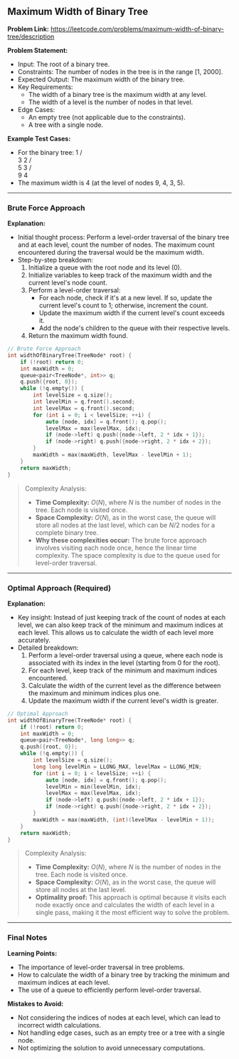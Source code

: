 ## Maximum Width of Binary Tree

**Problem Link:** https://leetcode.com/problems/maximum-width-of-binary-tree/description

**Problem Statement:**
- Input: The root of a binary tree.
- Constraints: The number of nodes in the tree is in the range [1, 2000].
- Expected Output: The maximum width of the binary tree.
- Key Requirements:
  - The width of a binary tree is the maximum width at any level.
  - The width of a level is the number of nodes in that level.
- Edge Cases:
  - An empty tree (not applicable due to the constraints).
  - A tree with a single node.

**Example Test Cases:**
- For the binary tree: 
        1
       / \
      3   2
     / \
    5   3
   / \
  9   4
- The maximum width is 4 (at the level of nodes 9, 4, 3, 5).

---

### Brute Force Approach

**Explanation:**
- Initial thought process: Perform a level-order traversal of the binary tree and at each level, count the number of nodes. The maximum count encountered during the traversal would be the maximum width.
- Step-by-step breakdown:
  1. Initialize a queue with the root node and its level (0).
  2. Initialize variables to keep track of the maximum width and the current level's node count.
  3. Perform a level-order traversal:
     - For each node, check if it's at a new level. If so, update the current level's count to 1; otherwise, increment the count.
     - Update the maximum width if the current level's count exceeds it.
     - Add the node's children to the queue with their respective levels.
  4. Return the maximum width found.

```cpp
// Brute Force Approach
int widthOfBinaryTree(TreeNode* root) {
    if (!root) return 0;
    int maxWidth = 0;
    queue<pair<TreeNode*, int>> q;
    q.push({root, 0});
    while (!q.empty()) {
        int levelSize = q.size();
        int levelMin = q.front().second;
        int levelMax = q.front().second;
        for (int i = 0; i < levelSize; ++i) {
            auto [node, idx] = q.front(); q.pop();
            levelMax = max(levelMax, idx);
            if (node->left) q.push({node->left, 2 * idx + 1});
            if (node->right) q.push({node->right, 2 * idx + 2});
        }
        maxWidth = max(maxWidth, levelMax - levelMin + 1);
    }
    return maxWidth;
}
```

> Complexity Analysis:
> - **Time Complexity:** $O(N)$, where $N$ is the number of nodes in the tree. Each node is visited once.
> - **Space Complexity:** $O(N)$, as in the worst case, the queue will store all nodes at the last level, which can be $N/2$ nodes for a complete binary tree.
> - **Why these complexities occur:** The brute force approach involves visiting each node once, hence the linear time complexity. The space complexity is due to the queue used for level-order traversal.

---

### Optimal Approach (Required)

**Explanation:**
- Key insight: Instead of just keeping track of the count of nodes at each level, we can also keep track of the minimum and maximum indices at each level. This allows us to calculate the width of each level more accurately.
- Detailed breakdown:
  1. Perform a level-order traversal using a queue, where each node is associated with its index in the level (starting from 0 for the root).
  2. For each level, keep track of the minimum and maximum indices encountered.
  3. Calculate the width of the current level as the difference between the maximum and minimum indices plus one.
  4. Update the maximum width if the current level's width is greater.

```cpp
// Optimal Approach
int widthOfBinaryTree(TreeNode* root) {
    if (!root) return 0;
    int maxWidth = 0;
    queue<pair<TreeNode*, long long>> q;
    q.push({root, 0});
    while (!q.empty()) {
        int levelSize = q.size();
        long long levelMin = LLONG_MAX, levelMax = LLONG_MIN;
        for (int i = 0; i < levelSize; ++i) {
            auto [node, idx] = q.front(); q.pop();
            levelMin = min(levelMin, idx);
            levelMax = max(levelMax, idx);
            if (node->left) q.push({node->left, 2 * idx + 1});
            if (node->right) q.push({node->right, 2 * idx + 2});
        }
        maxWidth = max(maxWidth, (int)(levelMax - levelMin + 1));
    }
    return maxWidth;
}
```

> Complexity Analysis:
> - **Time Complexity:** $O(N)$, where $N$ is the number of nodes in the tree. Each node is visited once.
> - **Space Complexity:** $O(N)$, as in the worst case, the queue will store all nodes at the last level.
> - **Optimality proof:** This approach is optimal because it visits each node exactly once and calculates the width of each level in a single pass, making it the most efficient way to solve the problem.

---

### Final Notes

**Learning Points:**
- The importance of level-order traversal in tree problems.
- How to calculate the width of a binary tree by tracking the minimum and maximum indices at each level.
- The use of a queue to efficiently perform level-order traversal.

**Mistakes to Avoid:**
- Not considering the indices of nodes at each level, which can lead to incorrect width calculations.
- Not handling edge cases, such as an empty tree or a tree with a single node.
- Not optimizing the solution to avoid unnecessary computations.